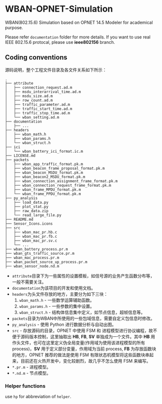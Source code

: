 WBAN-OPNET-Simulation
=====================
WBAN(802.15.6) Simulation based on OPNET 14.5 Modeler for academical purpose.  

Please refer `documentation` folder for more details. If you want to use real IEEE 802.15.6 protocal, please use **ieee802156** branch.

## Coding conventions

源码说明，整个工程文件目录及各文件关系如下所示：


```
.
├── attribute
│   ├── connection_request.ad.m
│   ├── msdu_interarrival_time.ad.m
│   ├── msdu_size.ad.m
│   ├── row_count.ad.m
│   ├── traffic_parameter.ad.m
│   ├── traffic_start_time.ad.m
│   ├── traffic_stop_time.ad.m
│   └── wban_setting.ad.m
├── documentation
│   ├── ...
├── headers
│   ├── wban_math.h
│   ├── wban_params.h
│   └── wban_struct.h
├── ici
│   └── wban_battery_ici_format.ic.m
├── LICENSE.md
├── packets
│   ├── wban_app_traffic_format.pk.m
│   ├── wban_beacon_frame_proposal_format.pk.m
│   ├── wban_beacon_MSDU_format.pk.m
│   ├── wban_beacon2_MSDU_format.pk.m
│   ├── wban_connection_assignment_frame_format.pk.m
│   ├── wban_connection_request_frame_format.pk.m
│   ├── wban_frame_MPDU_format.pk.m
│   └── wban_frame_PPDU_format.pk.m
├── py_analysis
│   ├── load_data.py
│   ├── plot_stat.py
│   ├── raw_data.zip
│   └── read_large_file.py
├── README.md
├── Sensor_Icons.icons
├── src
│   ├── wban_mac_pr.hb.c
│   ├── wban_mac_pr.fb.c
│   ├── wban_mac_pr.sv.c
│   └── ...
├── wban_battery_process.pr.m
├── wban_gts_traffic_source.pr.m
├── wban_mac_process.pr.m
├── wban_packet_source_up_process.pr.m
├── wban_sensor_node.nd.m
```

- `attribute`目录下为一些属性的设置模板，如信号源的业务产生函数分布等，一般不需要关注。
- `documentation`为该项目的开发和使用文档。
- `headers`为头文件存放的地方，主要分为如下三块：
	1. `wban_math.h` - 一些数学运算辅助函数。
	2. `wban_params.h` - 一些参数的集中设置。
	3. `wban_struct.h` - 结构体信息集中定义，如节点信息，超帧信息等。
- `packets`目录为WBAN中所使用的一些包域信息，需要自定义包信息时修改。
- `py_analysis` - 使用 Python 进行数据分析与自动出图。
- `src` - 存放源码的目录，OPNET 中使用 FSM 和 进程模型进行协议编程，故不便于源码版本控制，这里抽取出 **HB**, **FB**, **SV** 单独成为一个文件。其中 **HB** 用作头文件，也可在这里定义伪全局变量(作用域为使用该进程模型的所有 process)，**SV** 用于定义部分变量，作用域为当前 process, **FB** 为存放函数块的地方，OPNET 推荐的做法是使用 FSM 有限状态机模型将这些函数块串起来，目前还在火热开发中，变化较剧烈，故几乎不怎么使用 FSM 来编写。
- `*.pr.m` - 进程模型。
- `*.nd.m` - 节点模型。

### Helper functions

use `hp` for abbreviation of `helper`.
